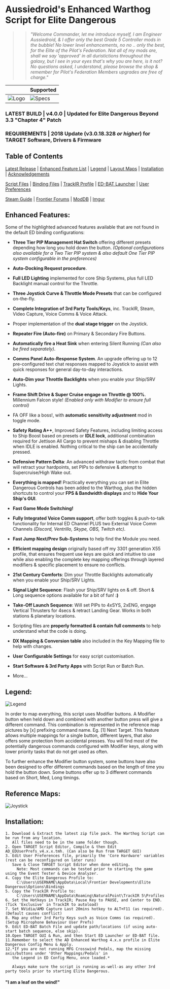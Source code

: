 # Aussiedroid's Enhanced Warthog Script for Elite Dangerous

>> _"Welcome Commander, let me introduce myself, I am Engineer Aussiedroid, & I offer only the best Grade 5 Controller mods in the bubble! No lower level enhancements, no no .. only the best, for the Elite of the Pilot's Federation. Not all of my mods are, shall we say 'approved' in all duristictions throughout the galaxy, but I see in your eyes that's why you are here, is it not? No questions asked, I understand, please browse the shop & remember for Pilot's Federation Members upgrades are free of charge."_


` ` | Supported
------------ | -------------
![Logo](https://github.com/Aussiedroid/AD-ED-EnhancedWarthogScript/blob/beta/Maps/folder-small.jpg) | ![Specs](https://github.com/Aussiedroid/AD-ED-EnhancedWarthogScript/blob/beta/Untitled2.png)


### LATEST BUILD | v4.0.0 | Updated for Elite Dangerous Beyond 3.3 "Chapter 4" Patch ###

### REQUIREMENTS | 2018 Update (v3.0.18.328 _or higher_) for TARGET Software, Drivers & Firmware ###


## Table of Contents ##

[Latest Release]() | [Enhanced Feature List](https://github.com/Aussiedroid/AD-ED-EnhancedWarthogScript/blob/beta/Readme.md#enhanced-features) | [Legend]() | [Layout Maps]() | [Installation]() | [Acknowledgements]()

[Script Files]() | [Binding Files]() | [TrackIR Profile]() | [ED-BAT Launcher]() | [User Preferences]()

[Steam Guide](https://steamcommunity.com/sharedfiles/filedetails/?id=769637037) | [Frontier Forums]() | [ModDB]() | [Imgur]()


## Enhanced Features: ##

Some of the highlighted advanced features available that are not found in the default ED binding configurations:

 - __Three Tier PIP Management Hat Switch__ offering different presets depending how long you hold down the button. _(Optional configurations also available for a Two Tier PIP system & also default One Tier PIP system configurable in the preferences)_
    
- __Auto-Docking Request procedure__.
    
- __Full LED Lighting__ implemented for core Ship Systems, plus full LED Backlight manual control for the Throttle.
    
- __Three Joystick Curve & Throttle Mode Presets__ that can be configured on-the-fly.
    
- __Complete Integration of 3rd Party Tools/Keys__, inc. TrackIR, Steam, Video Capture, Voice Comms & Voice Attack.
    
- Proper implementation of the __dual stage trigger__ on the Joystick.
    
- __Repeater Fire (Auto-fire)__ on Primary & Secondary Fire Buttons.
    
- __Automatically fire a Heat Sink__ when entering Silent Running _(Can also be fired separately)_.
    
- __Comms Panel Auto-Response System__. An upgrade offering up to 12 pre-configured text chat responses mapped to Joystick to assist with quick responses for general day-to-day interactions.
    
- __Auto-Dim your Throttle Backlights__ when you enable your Ship/SRV Lights.
    
- __Frame Shift Drive & Super Cruise engage on Throttle @ 100%__. Millennium Falcon style! _(Enabled only with Modifier to ensure full control)_
    
- FA OFF like a boss!, with __automatic sensitivity adjustment__ mod in toggle mode.
    
- __Safety Rating A++__, Improved Safety Features, including limiting access to Ship Boost based on presets or __IDLE lock__, additional combination required for Jettison All Cargo to prevent mishaps & disabling Throttle when IDLE is enabled. Nothing critical to the ship can be accidentally pressed.
    
- __Defensive Pattern Delta__: An advanced withdraw tactic from combat that will retract your hardpoints, set PIPs to defensive & attempt to Supercruise/High Wake out.
    
- __Everything is mapped!__ Practically everything you can set in Elite Dangerous Controls has been added to the Warthog, plus the hidden shortcuts to control your __FPS & Bandwidth displays__ and to __Hide Your Ship's GUI__.
    
- __Fast Game Mode Switching!__
    
- __Fully Integrated Voice Comm support__, offer both toggles & push-to-talk functionality for Internal ED Channel PLUS two External Voice Comm Channels _(Discord, Ventrillo, Skype, OBS, Twitch etc)_.
    
- __Fast Jump Next/Prev Sub-Systems__ to help find the Module you need.
    
- __Efficient mapping design__ originally based off my 3301 generation X55 profile, that ensures frequent use keys are quick and intuitive to use while also enabling the complete key mapping offerings through layered modifiers & specific placement to ensure no conflicts.
    
- __21st Century Comforts__: Dim your Throttle Backlights automatically when you enable your Ship/SRV Lights.
    
- __Signal Light Sequence__: Flash your Ship/SRV lights on & off. Short & Long sequence options available for a bit of fun! __:)__
    
- __Take-Off Launch Sequence__: Will set PIPs to 4xSYS, 2xENG, engage Vertical Thrusters for 4secs & retract Landing Gear. Works in both stations & planetary locations.
    
- Scripting files are __properly formatted & contain full comments__ to help understand what the code is doing.
    
- __DX Mapping & Conversion table__ also included in the Key Mapping file to help with changes.
    
- __User Configurable Settings__ for easy script customisation.
    
- __Start Software & 3rd Party Apps__ with Script Run or Batch Run.

- More...


## Legend: ##

![Legend]()

In order to map everything, this script uses Modifier buttons. A Modifier button when held down and combined with another button press will give a different command. This combination is represented in the reference map pictures by [x] prefixing command name. Eg. [1] Next Target. This feature allows multiple mappings for a single button, different layers, that also offers some protection from accidental presses. You will find most of the potentially dangerous commands configured with Modifier keys, along with lower priority tasks that do not get used as often.

To further enhance the Modifier button system, some buttons have also been designed to offer different commands based on the length of time you hold the button down. Some buttons offer up to 3 different commands based on Short, Med, Long timings.


## Reference Maps: ##

![Joystick](https://steamuserimages-a.akamaihd.net/ugc/940587658405000389/78F8D80F0E8182768C52CB526FF419EC5682AA97/)



    

## Installation: ##

    1. Download & Extract the latest zip file pack. The Warthog Script can be run from any location. 
       All files need to be in the same folder though.
    2. Open TARGET Script Editor, Compile & then Edit AD_EDUserPrefs_v4.x.x.tmh. (Can also be Run from TARGET GUI)
    3. Edit User Preferences file, primarily the 'Core Hardware' variables (rest can be reconfigured on later runs)
       Save & Close TARGET Script Editor when done editing.
         Note: Most commands can be tested prior to starting the game using the Event Tester & Device Analyzer.
    4. Copy the Elite Dangerous Profile to:
         C:\Users\USERNAME\AppData\Local\Frontier Developments\Elite Dangerous\Options\Bindings
    5. Copy the TrackIR Profile to:
         C:\Users\USERNAME\AppData\Roaming\NaturalPoint\TrackIR 5\Profiles
    6. Set the Hotkeys in TrackIR; Pause Key to PAUSE, and Center to END. (Tick 'Exclusive' in TrackIR to autoload) 
    7. Set NVidia/AMD Capture Last 20mins hotkey to ALT+F11 (as required). (Default causes conflict)
    8. Map any other 3rd Party Keys such as Voice Comms (as required). (Setup Microphone Behaviour User Prefs)
    9. Edit ED-BAT Batch File and update path/locations (if using auto-start batch sequence, else skip).
    10.Open TARGET GUI & Run, and then Start ED Launcher or ED-BAT file.
    11.Remember to select the AD Enhanced Warthog 4.x.x profile in Elite Dangerous Config Menu & Apply.
    12.*If you are not running MFG Crosswind Pedals, map the missing axis/buttons under 'Other Mappings/Pedals' in
       the Legend in ED Config Menu, once loaded.*
    
       Always make sure the script is running as-well-as any other 3rd party tools prior to starting Elite Dangerous.


 #### "I am a leaf on the wind!" ####



